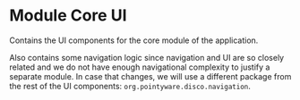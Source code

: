 # Module Core UI
Contains the UI components for the core module of the application.

Also contains some navigation logic since navigation and UI are so closely related and we do not 
have enough navigational complexity to justify a separate module. In case that changes, we will
use a different package from the rest of the UI components: `org.pointyware.disco.navigation`.
